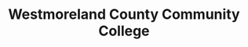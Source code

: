 ---
layout: repo
title: "Westmoreland County Community College"
id: 15247
permalink: repos/15247/
---
